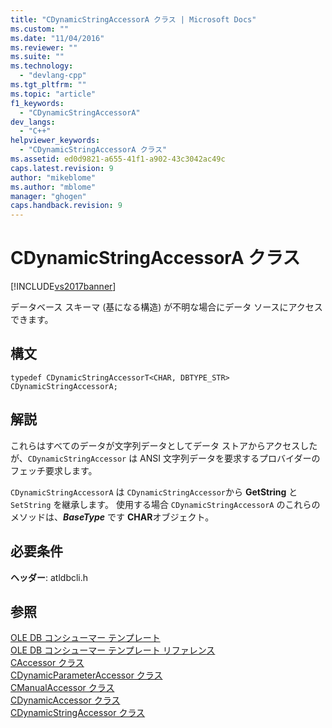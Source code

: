 ```yaml
---
title: "CDynamicStringAccessorA クラス | Microsoft Docs"
ms.custom: ""
ms.date: "11/04/2016"
ms.reviewer: ""
ms.suite: ""
ms.technology: 
  - "devlang-cpp"
ms.tgt_pltfrm: ""
ms.topic: "article"
f1_keywords: 
  - "CDynamicStringAccessorA"
dev_langs: 
  - "C++"
helpviewer_keywords: 
  - "CDynamicStringAccessorA クラス"
ms.assetid: ed0d9821-a655-41f1-a902-43c3042ac49c
caps.latest.revision: 9
author: "mikeblome"
ms.author: "mblome"
manager: "ghogen"
caps.handback.revision: 9
---
```

# CDynamicStringAccessorA クラス
[!INCLUDE[vs2017banner](../../assembler/inline/includes/vs2017banner.md)]

データベース スキーマ \(基になる構造\) が不明な場合にデータ ソースにアクセスできます。  
  
## 構文  
  
```  
typedef CDynamicStringAccessorT<CHAR, DBTYPE_STR> CDynamicStringAccessorA;  
```  
  
## 解説  
 これらはすべてのデータが文字列データとしてデータ ストアからアクセスしたが、`CDynamicStringAccessor` は ANSI 文字列データを要求するプロバイダーのフェッチ要求します。  
  
 `CDynamicStringAccessorA` は `CDynamicStringAccessor`から **GetString** と `SetString` を継承します。  使用する場合 `CDynamicStringAccessorA` のこれらのメソッドは、***BaseType*** です **CHAR**オブジェクト。  
  
## 必要条件  
 **ヘッダー**: atldbcli.h  
  
## 参照  
 [OLE DB コンシューマー テンプレート](../../data/oledb/ole-db-consumer-templates-cpp.md)   
 [OLE DB コンシューマー テンプレート リファレンス](../../data/oledb/ole-db-consumer-templates-reference.md)   
 [CAccessor クラス](../Topic/CAccessor%20Class.md)   
 [CDynamicParameterAccessor クラス](../../data/oledb/cdynamicparameteraccessor-class.md)   
 [CManualAccessor クラス](../Topic/CManualAccessor%20Class.md)   
 [CDynamicAccessor クラス](../../data/oledb/cdynamicaccessor-class.md)   
 [CDynamicStringAccessor クラス](../../data/oledb/cdynamicstringaccessor-class.md)